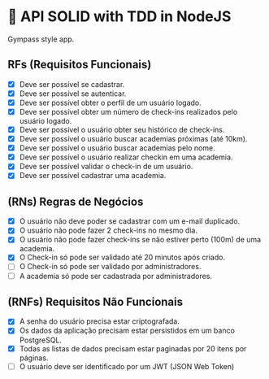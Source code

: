 # 🚀 API SOLID with TDD in NodeJS

Gympass style app.

## RFs (Requisitos Funcionais)

- [x] Deve ser possível se cadastrar.
- [x] Deve ser possível se autenticar.
- [x] Deve ser possível obter o perfil de um usuário logado.
- [x] Deve ser possível obter um número de check-ins realizados pelo usuário logado.
- [x] Deve ser possível o usuário obter seu histórico de check-ins.
- [x] Deve ser possível o usuário buscar academias próximas (até 10km).
- [x] Deve ser possível o usuário buscar academias pelo nome.
- [x] Deve ser possível o usuário realizar checkin em uma academia.
- [x] Deve ser possível validar o check-in de um usuário.
- [x] Deve ser possível cadastrar uma academia.

## (RNs) Regras de Negócios

- [x] O usuário não deve poder se cadastrar com um e-mail duplicado.
- [x] O usuário não pode fazer 2 check-ins no mesmo dia.
- [x] O usuário não pode fazer check-ins se não estiver perto (100m) de uma academia.
- [x] O Check-in só pode ser validado até 20 minutos após criado.
- [ ] O Check-in só pode ser validado por administradores.
- [ ] A academia só pode ser cadastrada por administradores.

## (RNFs) Requisitos Não Funcionais

- [x] A senha do usuário precisa estar criptografada.
- [x] Os dados da aplicação precisam estar persistidos em um banco PostgreSQL.
- [x] Todas as listas de dados precisam estar paginadas por 20 itens por páginas.
- [ ] O usuário deve ser identificado por um JWT (JSON Web Token)
